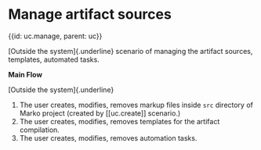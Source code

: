 # Manage artifact sources
{{id: uc.manage, parent: uc}}

[Outside the system]{.underline} scenario of managing the artifact sources, templates, automated tasks.

__Main Flow__

[Outside the system]{.underline}

1. The user creates, modifies, removes markup files inside `src` directory of Marko project (created by [[uc.create]] scenario.)
2. The user creates, modifies, removes templates for the artifact compilation.
3. The user creates, modifies, removes automation tasks.
